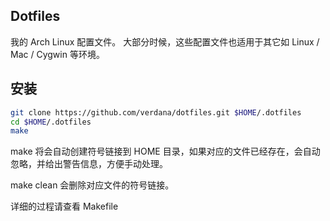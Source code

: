 ## Dotfiles

我的 Arch Linux 配置文件。
大部分时候，这些配置文件也适用于其它如 Linux / Mac / Cygwin 等环境。

## 安装

```sh
git clone https://github.com/verdana/dotfiles.git $HOME/.dotfiles
cd $HOME/.dotfiles
make
```

make 将会自动创建符号链接到 HOME 目录，如果对应的文件已经存在，会自动忽略，并给出警告信息，方便手动处理。

make clean 会删除对应文件的符号链接。

详细的过程请查看 Makefile


